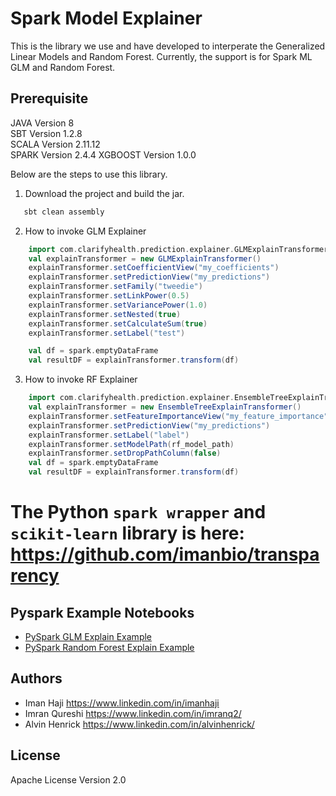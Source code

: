 # Spark Model Explainer

This is the library we use and have developed to interperate the Generalized Linear Models and Random Forest.
Currently, the support is for Spark ML GLM and Random Forest.

## Prerequisite
JAVA Version 8  
SBT Version 1.2.8  
SCALA Version 2.11.12  
SPARK Version 2.4.4
XGBOOST Version 1.0.0

Below are the steps to use this library.

1. Download the project and build the jar.
```sbt
   sbt clean assembly
```

2. How to invoke GLM Explainer
```scala
    import com.clarifyhealth.prediction.explainer.GLMExplainTransformer
    val explainTransformer = new GLMExplainTransformer()
    explainTransformer.setCoefficientView("my_coefficients")
    explainTransformer.setPredictionView("my_predictions")
    explainTransformer.setFamily("tweedie")
    explainTransformer.setLinkPower(0.5)
    explainTransformer.setVariancePower(1.0)
    explainTransformer.setNested(true)
    explainTransformer.setCalculateSum(true)
    explainTransformer.setLabel("test")

    val df = spark.emptyDataFrame
    val resultDF = explainTransformer.transform(df)
```

3. How to invoke RF Explainer
```scala
    import com.clarifyhealth.prediction.explainer.EnsembleTreeExplainTransformer
    val explainTransformer = new EnsembleTreeExplainTransformer()
    explainTransformer.setFeatureImportanceView("my_feature_importance")
    explainTransformer.setPredictionView("my_predictions")
    explainTransformer.setLabel("label")
    explainTransformer.setModelPath(rf_model_path)
    explainTransformer.setDropPathColumn(false)
    val df = spark.emptyDataFrame
    val resultDF = explainTransformer.transform(df)
```

# The Python `spark wrapper` and `scikit-learn` library is here: https://github.com/imanbio/transparency

## Pyspark Example Notebooks
- [PySpark GLM Explain Example](https://github.com/imanbio/transparency/blob/master/examples/notebooks/spark/pyspark_glm_explain.ipynb)
- [PySpark Random Forest Explain Example](https://github.com/imanbio/transparency/blob/master/examples/notebooks/spark/pyspark_random_forest_explain.ipynb)

## Authors
* Iman Haji <https://www.linkedin.com/in/imanhaji>
* Imran Qureshi <https://www.linkedin.com/in/imranq2/>
* Alvin Henrick <https://www.linkedin.com/in/alvinhenrick/>

## License
Apache License Version 2.0 


